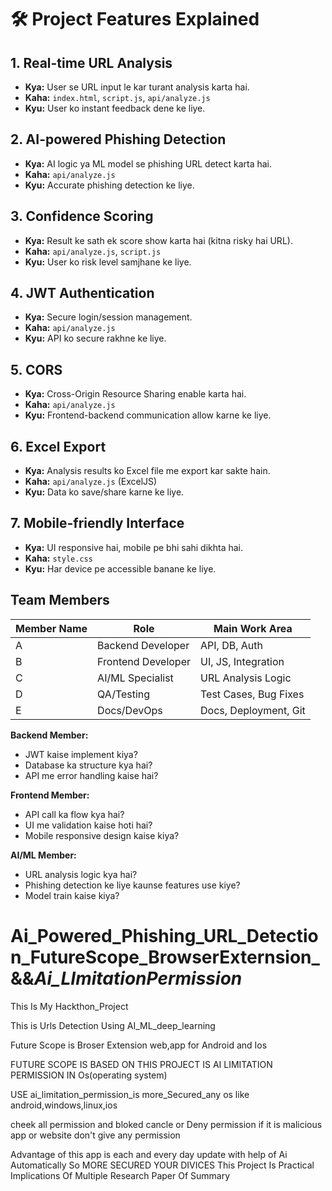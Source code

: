 # 🛠️ Project Features Explained

## 1. Real-time URL Analysis
- **Kya:** User se URL input le kar turant analysis karta hai.
- **Kaha:** `index.html`, `script.js`, `api/analyze.js`
- **Kyu:** User ko instant feedback dene ke liye.

## 2. AI-powered Phishing Detection
- **Kya:** AI logic ya ML model se phishing URL detect karta hai.
- **Kaha:** `api/analyze.js`
- **Kyu:** Accurate phishing detection ke liye.

## 3. Confidence Scoring
- **Kya:** Result ke sath ek score show karta hai (kitna risky hai URL).
- **Kaha:** `api/analyze.js`, `script.js`
- **Kyu:** User ko risk level samjhane ke liye.

## 4. JWT Authentication
- **Kya:** Secure login/session management.
- **Kaha:** `api/analyze.js`
- **Kyu:** API ko secure rakhne ke liye.

## 5. CORS
- **Kya:** Cross-Origin Resource Sharing enable karta hai.
- **Kaha:** `api/analyze.js`
- **Kyu:** Frontend-backend communication allow karne ke liye.

## 6. Excel Export
- **Kya:** Analysis results ko Excel file me export kar sakte hain.
- **Kaha:** `api/analyze.js` (ExcelJS)
- **Kyu:** Data ko save/share karne ke liye.

## 7. Mobile-friendly Interface
- **Kya:** UI responsive hai, mobile pe bhi sahi dikhta hai.
- **Kaha:** `style.css`
- **Kyu:** Har device pe accessible banane ke liye.

## Team Members
| Member Name | Role                | Main Work Area         |
|-------------|---------------------|------------------------|
| A           | Backend Developer   | API, DB, Auth          |
| B           | Frontend Developer  | UI, JS, Integration    |
| C           | AI/ML Specialist    | URL Analysis Logic     |
| D           | QA/Testing          | Test Cases, Bug Fixes  |
| E           | Docs/DevOps         | Docs, Deployment, Git  |

**Backend Member:**
- JWT kaise implement kiya?
- Database ka structure kya hai?
- API me error handling kaise hai?

**Frontend Member:**
- API call ka flow kya hai?
- UI me validation kaise hoti hai?
- Mobile responsive design kaise kiya?

**AI/ML Member:**
- URL analysis logic kya hai?
- Phishing detection ke liye kaunse features use kiye?
- Model train kaise kiya?




# Ai_Powered_Phishing_URL_Detection_FutureScope_BrowserExternsion_&&_Ai_LImitationPermission_
This Is My Hackthon_Project

This is Urls Detection Using AI_ML_deep_learning 

Future Scope is Broser Extension web,app for Android and Ios

FUTURE SCOPE IS BASED ON THIS PROJECT IS AI LIMITATION PERMISSION IN Os(operating system)

USE ai_limitation_permission_is more_Secured_any os like android,windows,linux,ios 

cheek all permission and bloked cancle or Deny permission if it is malicious app or website don't give any permission 

Advantage of this app is each and every day update with help of Ai Automatically So MORE SECURED YOUR DIVICES
This Project Is Practical Implications Of Multiple Research Paper Of Summary


